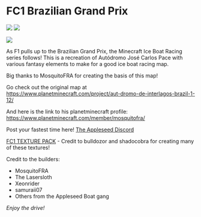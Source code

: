 
# FC1 Brazilian Grand Prix


[![][badge-dl]][dl-latest] [![][badge-planetmc]][planetmc]


![](https://user-images.githubusercontent.com/43221920/147309064-7a8766f6-f891-46b8-bdae-e65855b72ec7.jpg)
<!--
<img src="https://user-images.githubusercontent.com/43221920/147309064-7a8766f6-f891-46b8-bdae-e65855b72ec7.jpg" width="100%"></img>
<img src="https://user-images.githubusercontent.com/96582306/147493160-cf11995f-3df8-4770-99bc-1520fd72a313.png" width="25%"></img><img src="https://user-images.githubusercontent.com/96582306/147493171-32fbe403-947f-42bd-89a1-dc27149ee629.png" width="25%"></img><img src="https://user-images.githubusercontent.com/96582306/147493177-b09135a0-cf97-474a-ae08-6d3e2f27e81a.png" width="25%"></img><img src="https://user-images.githubusercontent.com/96582306/147493180-a79b61c4-9c50-4aa3-ba09-a729d53cb070.png" width="25%"></img>
-->


As F1 pulls up to the Brazilian Grand Prix, the Minecraft Ice Boat Racing series follows! This is a recreation of Autódromo José Carlos Pace with various fantasy elements to make for a good ice boat racing map.

Big thanks to MosquitoFRA for creating the basis of this map!

Go check out the original map at https://www.planetminecraft.com/project/aut-dromo-de-interlagos-brazil-1-12/

And here is the link to his planetminecraft profile: https://www.planetminecraft.com/member/mosquitofra/

Post your fastest time here! [The Appleseed Discord][join-discord]

[FC1 TEXTURE PACK][dl-texture] - Credit to bulldozor and shadocobra for creating many of these textures!

Credit to the builders:
- MosquitoFRA
- The Lasersloth
- Xeonrider
- samuraii07
- Others from the Appleseed Boat gang


*Enjoy the drive!*



<!-- link refrences (repo-specific)-->
[dl-latest]: https://git.io/FC1-Interlagos
[planetmc]: https://www.planetminecraft.com/project/f1-brazilian-grand-prix-ice-boat-racing-track-1-17-1/
<!-- [yt-vidlink]:  -->
<!-- [yt-thumbnail]:  -->

<!-- link refrences (not repo-specific)-->
[dl-texture]: https://github.com/FormulaCraftOne/FC1-TexturePack/releases/latest/download/FC1.TexturePack.zip
[join-discord]: https://discord.gg/paeBnG8Csd
[badge-dl]: https://img.shields.io/badge/-Direct%20Downlod-brightgreen?style=for-the-badge
[badge-planetmc]: https://img.shields.io/badge/-PlanetMinecraft-blue?style=for-the-badge
